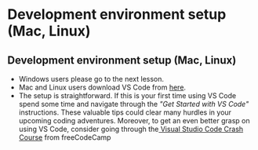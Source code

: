 # Development environment setup (Mac, Linux)

## Development environment setup (Mac, Linux)
- Windows users please go to the next lesson.
- Mac and Linux users download VS Code from [here](https://code.visualstudio.com/).
- The setup is straightforward. If this is your first time using VS Code spend some time and navigate through the *"Get Started with VS Code"* instructions. These valuable tips could clear many hurdles in your upcoming coding adventures. Moreover, to get an even better grasp on using VS Code, consider going through the[ Visual Studio Code Crash Course](https://www.youtube.com/watch?v=WPqXP_kLzpo) from freeCodeCamp

